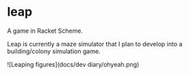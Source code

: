 # leap
A game in Racket Scheme.


Leap is currently a maze simulator that I plan to develop into a building/colony simulation game. 

![Leaping figures](docs/dev diary/ohyeah.png)
